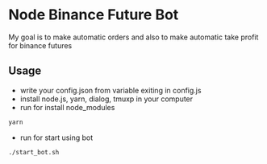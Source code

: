 # Node Binance Future Bot

My goal is to make automatic orders and also to make automatic take profit for binance futures


## Usage
- write your config.json from variable exiting in config.js
- install node.js, yarn, dialog, tmuxp in your computer
- run for install node_modules
```sh
yarn
```
- run for start using bot
```sh
./start_bot.sh
```

